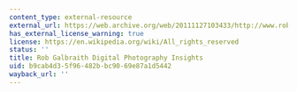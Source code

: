 ```yaml
---
content_type: external-resource
external_url: https://web.archive.org/web/20111127103433/http://www.robgalbraith.com/bins/index.asp
has_external_license_warning: true
license: https://en.wikipedia.org/wiki/All_rights_reserved
status: ''
title: Rob Galbraith Digital Photography Insights
uid: b9cab4d3-5f96-482b-bc90-69e87a1d5442
wayback_url: ''
---
```

